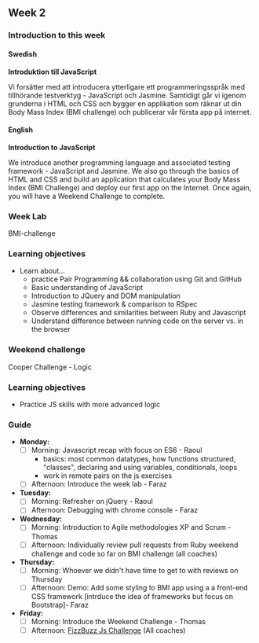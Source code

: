 ## Week 2
### Introduction to this week

#### Swedish
**Introduktion till JavaScript**

Vi forsätter med att introducera ytterligare ett programmeringsspråk med tillhörande testverktyg - JavaScript och Jasmine. Samtidigt går vi igenom grunderna i HTML och CSS och bygger en applikation som räknar ut din Body Mass Index (BMI challenge) och publicerar vår första app på internet.

#### English
**Introduction to JavaScript**

We introduce another programming language and associated testing framework - JavaScript and Jasmine. We also go through the basics of HTML and CSS and build an application that calculates your Body Mass Index (BMI Challenge) and deploy our first app on the Internet. Once again, you will have a Weekend Challenge to complete.

### Week Lab
BMI-challenge

### Learning objectives
* Learn about...
  - practice Pair Programming && collaboration using Git and GitHub
  - Basic understanding of JavaScript
  - Introduction to JQuery and DOM manipulation
  - Jasmine testing framework & comparison to RSpec
  - Observe differences and similarities between Ruby and Javascript
  - Understand difference between running code on the server vs. in the browser

### Weekend challenge
Cooper Challenge - Logic

### Learning objectives
- Practice JS skills with more advanced logic

### Guide
- **Monday:**
  - [ ] Morning: Javascript recap with focus on ES6 - Raoul
    - basics: most common datatypes, how functions structured, "classes", declaring and using variables, conditionals, loops
    - work in remote pairs on the js exercises
  - [ ] Afternoon: Introduce the week lab - Faraz
- **Tuesday:**
  - [ ] Morning: Refresher on jQuery - Raoul
  - [ ] Afternoon: Debugging with chrome console - Faraz
- **Wednesday:**
  - [ ] Morning: Introduction to Agile methodologies XP and Scrum - Thomas
  - [ ] Afternoon: Individually review pull requests from Ruby weekend challenge and code so far on BMI challenge (all coaches) 
- **Thursday:**
  - [ ] Morning: Whoever we didn't have time to get to with reviews on Thursday
  - [ ] Afternoon: Demo: Add some styling to BMI app using a a front-end CSS framework [intrduce the idea of frameworks but focus on Bootstrap]- Faraz 
- **Friday:**
  - [ ] Morning: Introduce the Weekend Challenge - Thomas
  - [ ] Afternoon: [FizzBuzz Js Challenge](../miscellaneous/assessments/week_2_assessment.md) (All coaches)
